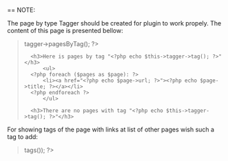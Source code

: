 == NOTE:

 The page by type Tagger should be created for plugin to work propely.
 The content of this page is presented bellow:
>  <?php $pages = $this->tagger->pagesByTag(); ?>
>	<?php if($pages): ?>
>		<h3>Here is pages by tag "<?php echo $this->tagger->tag(); ?>"</h3>
>	        <ul>
>		<?php foreach ($pages as $page): ?>
>			<li><a href="<?php echo $page->url; ?>"><?php echo $page->title; ?></a></li>
>		<?php endforeach ?>
>	        </ul>
>	<?php else: ?>
>		<h3>There are no pages with tag "<?php echo $this->tagger->tag(); ?>"</h3>
>	<?php endif ?>

 For showing tags of the page with links at list of other pages wish such a tag to add:
>	<?php echo tags_list($this->tags()); ?>
